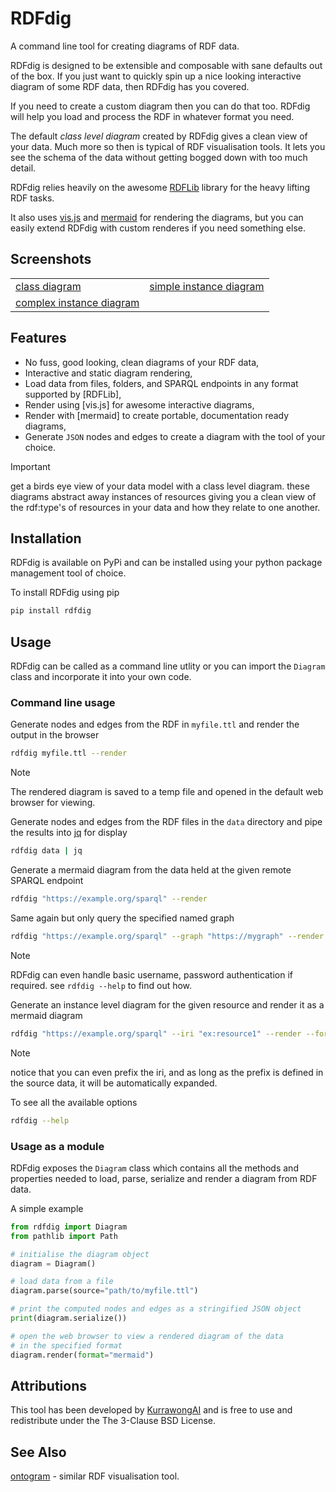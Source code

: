 # RDFdig

A command line tool for creating diagrams of RDF data.

RDFdig is designed to be extensible and composable with sane defaults out of the box. If
you just want to quickly spin up a nice looking interactive diagram of some RDF data,
then RDFdig has you covered.

If you need to create a custom diagram then you can do that too. RDFdig will help you
load and process the RDF in whatever format you need.

The default _class level diagram_ created by RDFdig gives a clean view of your data.
Much more so then is typical of RDF visualisation tools. It lets you see the schema of the
data without getting bogged down with too much detail.

RDFdig relies heavily on the awesome [RDFLib](https://github.com/rdflib/rdflib) library for the heavy lifting RDF tasks.

It also uses [vis.js](https://visjs.org) and [mermaid](https://mermaid.js.org) for rendering the diagrams, but you can easily
extend RDFdig with custom renderes if you need something else.

## Screenshots

|                                                                      |                                                                    |
| -------------------------------------------------------------------- | ------------------------------------------------------------------ |
| [class diagram](/docs/dcat_class_diagram.png)                        | [simple instance diagram](/docs/simple_instance_level_diagram.png) |
| [complex instance diagram](/docs/complex_instance_level_diagram.png) |                                                                    |

## Features

- No fuss, good looking, clean diagrams of your RDF data,
- Interactive and static diagram rendering,
- Load data from files, folders, and SPARQL endpoints in any format supported by [RDFLib],
- Render using [vis.js] for awesome interactive diagrams,
- Render with [mermaid] to create portable, documentation ready diagrams,
- Generate `JSON` nodes and edges to create a diagram with the tool of your choice.

> [!IMPORTANT]
> get a birds eye view of your data model with a class level diagram.
> these diagrams abstract away instances of resources giving you a clean view
> of the rdf:type's of resources in your data and how they relate to one another.

## Installation

RDFdig is available on PyPi and can be installed using your python package management tool of choice.

To install RDFdig using pip

```bash
pip install rdfdig
```

## Usage

RDFdig can be called as a command line utlity or you can import the `Diagram` class and
incorporate it into your own code.

### Command line usage

Generate nodes and edges from the RDF in `myfile.ttl` and render the output in the browser

```bash
rdfdig myfile.ttl --render
```

> [!NOTE]
> The rendered diagram is saved to a temp file and opened in the default web browser for
> viewing.

Generate nodes and edges from the RDF files in the `data` directory and pipe the results
into [jq](https://jqlang.github.io/jq/) for display

```bash
rdfdig data | jq
```

Generate a mermaid diagram from the data held at the given remote SPARQL endpoint

```bash
rdfdig "https://example.org/sparql" --render
```

Same again but only query the specified named graph

```bash
rdfdig "https://example.org/sparql" --graph "https://mygraph" --render
```

> [!NOTE]
> RDFdig can even handle basic username, password authentication if required.
> see `rdfdig --help` to find out how.

Generate an instance level diagram for the given resource and render it as a mermaid
diagram

```bash
rdfdig "https://example.org/sparql" --iri "ex:resource1" --render --format mermaid
```

> [!NOTE]
> notice that you can even prefix the iri, and as long as the prefix is defined in the
> source data, it will be automatically expanded.

To see all the available options

```bash
rdfdig --help
```

### Usage as a module

RDFdig exposes the `Diagram` class which contains all the methods and properties needed
to load, parse, serialize and render a diagram from RDF data.

A simple example

```python
from rdfdig import Diagram
from pathlib import Path

# initialise the diagram object
diagram = Diagram()

# load data from a file
diagram.parse(source="path/to/myfile.ttl")

# print the computed nodes and edges as a stringified JSON object
print(diagram.serialize())

# open the web browser to view a rendered diagram of the data
# in the specified format
diagram.render(format="mermaid")
```

## Attributions

This tool has been developed by [KurrawongAI](https://kurrawong.ai) and is free to use
and redistribute under the The 3-Clause BSD License.

## See Also

[ontogram](https://github.com/edmondchuc/ontogram) - similar RDF visualisation tool.
